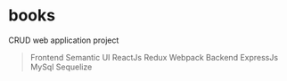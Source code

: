 # books

CRUD web application project

>Frontend
  Semantic UI
  ReactJs
  Redux
  Webpack
>Backend
  ExpressJs
  MySql
  Sequelize
